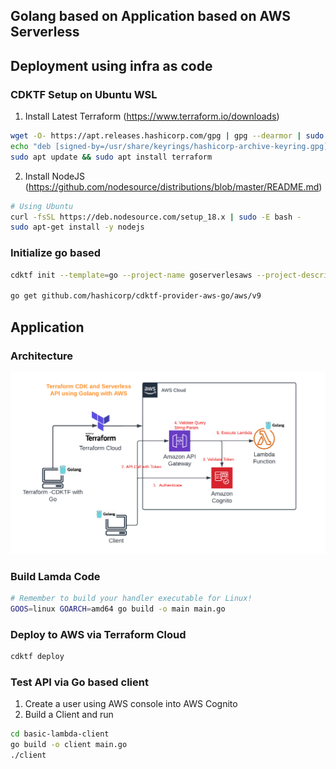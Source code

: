 ## Golang based on Application based on AWS Serverless
 
## Deployment using infra as code

### CDKTF Setup on Ubuntu WSL
1. Install Latest Terraform (https://www.terraform.io/downloads)

```bash
wget -O- https://apt.releases.hashicorp.com/gpg | gpg --dearmor | sudo tee /usr/share/keyrings/hashicorp-archive-keyring.gpg
echo "deb [signed-by=/usr/share/keyrings/hashicorp-archive-keyring.gpg] https://apt.releases.hashicorp.com $(lsb_release -cs) main" | sudo tee /etc/apt/sources.list.d/hashicorp.list
sudo apt update && sudo apt install terraform
```
2. Install NodeJS (https://github.com/nodesource/distributions/blob/master/README.md)
```bash
# Using Ubuntu
curl -fsSL https://deb.nodesource.com/setup_18.x | sudo -E bash -
sudo apt-get install -y nodejs

```

### Initialize go based 
```bash
cdktf init --template=go --project-name goserverlesaws --project-description "A Project for implementing a Golang based Serverless Application into AWS Cloud"

go get github.com/hashicorp/cdktf-provider-aws-go/aws/v9

```

## Application

### Architecture

![Architecture](cdftf_serverless.png)

### Build Lamda Code
```bash
# Remember to build your handler executable for Linux!
GOOS=linux GOARCH=amd64 go build -o main main.go
```

### Deploy to AWS via Terraform Cloud
```bash
cdktf deploy

```
### Test API via Go based client
1. Create a user using AWS console into AWS Cognito
2. Build a Client and run
```bash
cd basic-lambda-client
go build -o client main.go
./client
```
